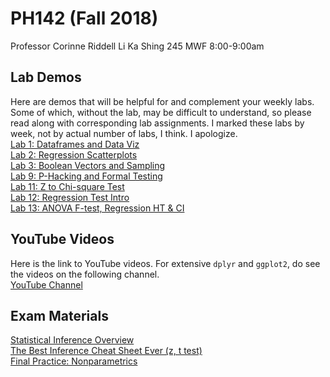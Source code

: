 # PH142 (Fall 2018)
Professor Corinne Riddell
Li Ka Shing 245
MWF 8:00-9:00am

## Lab Demos
Here are demos that will be helpful for and complement your weekly labs. Some of which, without the lab, may be difficult to understand, so please read along with corresponding lab assignments. I marked these labs by week, not by actual number of labs, I think. I apologize.
<br>
<a href="2018-fall/lab_demos/lab_1/lab_1_demo.html">Lab 1: Dataframes and Data Viz</a>
<br>
<a href="2018-fall/lab_demos/lab_2/lab_2_demo.html">Lab 2: Regression Scatterplots</a>
<br>
<a href="2018-fall/lab_demos/lab_3/lab_3_demo.html">Lab 3: Boolean Vectors and Sampling</a>
<br>
<a href="2018-fall/lab_demos/lab_9/lab_9_demo.html">Lab 9: P-Hacking and Formal Testing</a>
<br>
<a href="2018-fall/lab_demos/lab_11/Lab (2018-11-08).html">Lab 11: Z to Chi-square Test</a>
<br>
<a href="2018-fall/lab_demos/lab_12/lab_12.html">Lab 12: Regression Test Intro</a>
<br>
<a href="2018-fall/lab_demos/lab_13/lab_13.html">Lab 13: ANOVA F-test, Regression HT & CI</a>

## YouTube Videos
Here is the link to YouTube videos. For extensive `dplyr` and `ggplot2`, do see the videos on the following channel.
<br>
<a href="https://www.youtube.com/channel/UCcwP59Z7IT29Qi-izAwf7rA/videos">YouTube Channel</a>

## Exam Materials
<a href="2018-fall/final/part-3-review.pdf">Statistical Inference Overview</a>
<br>
<a href="2018-fall/resources/inference-cheat-sheet.pdf">The Best Inference Cheat Sheet Ever (z, t test)</a>
<br>
<a href="2018-fall/final/nonparametric.html">Final Practice: Nonparametrics</a>
